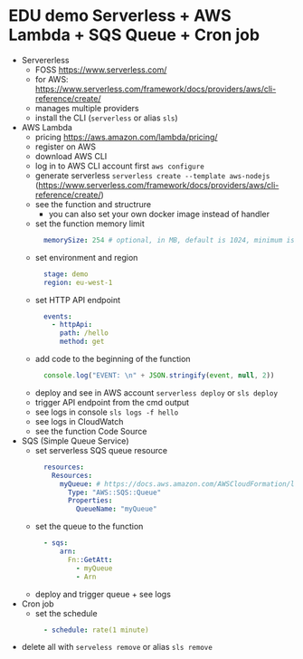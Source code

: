 # EDU demo Serverless + AWS Lambda + SQS Queue + Cron job

- Servererless
  - FOSS https://www.serverless.com/
  - for AWS: https://www.serverless.com/framework/docs/providers/aws/cli-reference/create/
  - manages multiple providers
  - install the CLI (`serverless` or alias `sls`)
- AWS Lambda
  <!-- - why? (img processing, Codeac.io example) -->
  - pricing https://aws.amazon.com/lambda/pricing/
  - register on AWS
  - download AWS CLI
  - log in to AWS CLI account first `aws configure`
  - generate serverless `serverless create --template aws-nodejs` (https://www.serverless.com/framework/docs/providers/aws/cli-reference/create/)
  - see the function and structrure
    - you can also set your own docker image instead of handler
  - set the function memory limit
    ```yaml
      memorySize: 254 # optional, in MB, default is 1024, minimum is 128
    ```
  - set environment and region
    ```yaml
      stage: demo
      region: eu-west-1
    ```
  <!-- - set billing alerts! -->
  <!-- - beware of public API endpoints! -->
  - set HTTP API endpoint <!-- and exaplain why, configures gateway -->
    ```yaml
      events:
        - httpApi:
          path: /hello
          method: get
    ```
  - add code to the beginning of the function
    ```js
      console.log("EVENT: \n" + JSON.stringify(event, null, 2))
    ```
  - deploy and see in AWS account `serverless deploy` or `sls deploy`
  - trigger API endpoint from the cmd output
  - see logs in console `sls logs -f hello`
  - see logs in CloudWatch <!-- https://eu-west-1.console.aws.amazon.com/cloudwatch/home?region=eu-west-1#logsV2:log-groups/log-group/$252Faws$252Flambda$252Fserverless-aws-lambda-sqs-demo-hello -->
  - see the function Code Source <!-- https://eu-west-1.console.aws.amazon.com/lambda/home?region=eu-west-1#/functions/serverless-aws-lambda-sqs-demo-hello?tab=code -->
- SQS (Simple Queue Service)
    <!-- - what is it? -->
    <!-- - pricing = free up to 1M reqs -->
    - set serverless SQS queue resource
      ```yaml
        resources:
          Resources:
            myQueue: # https://docs.aws.amazon.com/AWSCloudFormation/latest/UserGuide/aws-properties-sqs-queues.html
              Type: "AWS::SQS::Queue"
              Properties:
                QueueName: "myQueue"
      ```
    - set the queue to the function
      ```yaml
        - sqs:
            arn:
              Fn::GetAtt:
                - myQueue
                - Arn
      ```
    - deploy and trigger queue + see logs
- Cron job
  <!-- - why? -->
  - set the schedule
    ```yaml
      - schedule: rate(1 minute)
    ```
- delete all with `serveless remove` or alias `sls remove`